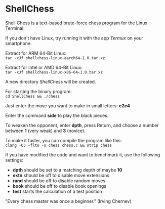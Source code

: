 # ShellChess
Shell Chess is a text-based brute-force chess program for the Linux Terminal.  

If you don't have Linux, try running it with the app *Termux* on your smartphone.

Extract for ARM 64-Bit Linux:  
`tar -xJf shellchess-linux-aarch64-1.0.tar.xz`

Extract for Intel or AMD 64-Bit Linux:  
`tar -xJf shellchess-linux-x86-64-1.0.tar.xz`

A new directory *ShellChess* will be created.

For starting the binary program:  
`cd ShellChess && ./chess`

Just enter the move you want to make in small letters: **e2e4**

Enter the command **side** to play the black pieces.

To weaken the opponent, enter **dpth**, press Return, and choose a number between **1** (very weak) and **3** (novice).

To make it faster, you can compile the program like this:  
`clang -O3 -flto -o chess chess.c && strip chess`

If you have modified the code and want to benchmark it, use the following settings:
- **dpth** should be set to a matching depth of maybe **10**  
- **extn** should be off to disable move extensions  
- **rand** should be off to disable random moves  
- **book** should be off to disable book openings  
- **test** starts the calculation of a test position

"Every chess master was once a beginner."
(Irving Chernev)
